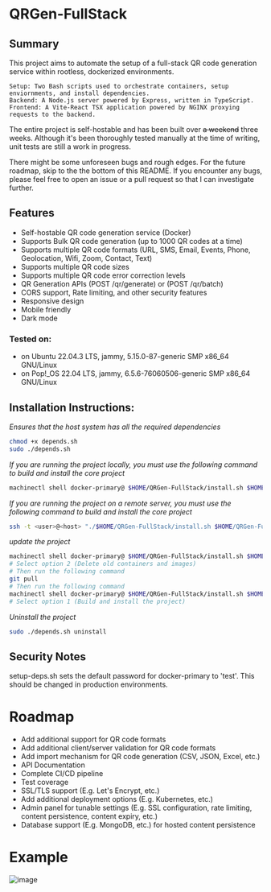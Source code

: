 # QRGen-FullStack

## Summary

This project aims to automate the setup of a full-stack QR code generation service within rootless, dockerized
environments.

    Setup: Two Bash scripts used to orchestrate containers, setup enviornments, and install dependencies.
    Backend: A Node.js server powered by Express, written in TypeScript. 
    Frontend: A Vite-React TSX application powered by NGINX proxying requests to the backend.

The entire project is self-hostable and has been built over <s>a weekend</s> three weeks.
Although it's been thoroughly tested manually at the time of writing, unit tests are still a work in progress.

There might be some unforeseen bugs and rough edges. For the future roadmap, skip to the the bottom of this README.
If you encounter any bugs, please feel free to open an issue or a pull request so that I can investigate further.

## Features

* Self-hostable QR code generation service (Docker)
* Supports Bulk QR code generation (up to 1000 QR codes at a time)
* Supports multiple QR code formats (URL, SMS, Email, Events, Phone, Geolocation, Wifi, Zoom, Contact, Text)
* Supports multiple QR code sizes
* Supports multiple QR code error correction levels
* QR Generation APIs (POST /qr/generate) or (POST /qr/batch)
* CORS support, Rate limiting, and other security features
* Responsive design
* Mobile friendly
* Dark mode

### Tested on:

* on Ubuntu 22.04.3 LTS, jammy, 5.15.0-87-generic SMP x86_64 GNU/Linux
* on Pop!_OS 22.04 LTS, jammy, 6.5.6-76060506-generic SMP x86_64 GNU/Linux

## Installation Instructions:

_Ensures that the host system has all the required dependencies_

```bash
chmod +x depends.sh
sudo ./depends.sh
```

_If you are running the project locally, you must use the following command to build and install the core project_

```bash
machinectl shell docker-primary@ $HOME/QRGen-FullStack/install.sh $HOME/QRGen-FullStack/
```

_If you are running the project on a remote server, you must use the following command to build and install the core
project_

```bash
ssh -t <user>@<host> "./$HOME/QRGen-FullStack/install.sh $HOME/QRGen-FullStack/"
```

_update the project_

```bash
machinectl shell docker-primary@ $HOME/QRGen-FullStack/install.sh $HOME/QRGen-FullStack/
# Select option 2 (Delete old containers and images)
# Then run the following command
git pull
# Then run the following command
machinectl shell docker-primary@ $HOME/QRGen-FullStack/install.sh $HOME/QRGen-FullStack/
# Select option 1 (Build and install the project)
```

_Uninstall the project_

```bash
sudo ./depends.sh uninstall
```

## Security Notes

setup-deps.sh sets the default password for docker-primary to 'test'.
This should be changed in production environments.

# Roadmap

* Add additional support for QR code formats
* Add additional client/server validation for QR code formats
* Add import mechanism for QR code generation (CSV, JSON, Excel, etc.)
* API Documentation
* Complete CI/CD pipeline
* Test coverage
* SSL/TLS support (E.g. Let's Encrypt, etc.)
* Add additional deployment options (E.g. Kubernetes, etc.)
* Admin panel for tunable settings (E.g. SSL configuration, rate limiting, content persistence, content expiry, etc.)
* Database support (E.g. MongoDB, etc.) for hosted content persistence

# Example

![image](https://github.com/error-try-again/fullstack-qr-generator/assets/19685177/1d1ef425-5ca0-402c-b2b6-914bf4c0907d)

